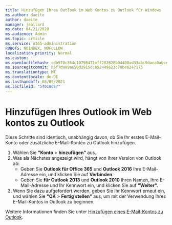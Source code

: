 ```yaml
---
title: Hinzufügen Ihres Outlook im Web Kontos zu Outlook für Windows
ms.author: daeite
author: daeite
manager: joallard
ms.date: 04/21/2020
ms.audience: Admin
ms.topic: article
ms.service: o365-administration
ROBOTS: NOINDEX, NOFOLLOW
localization_priority: Normal
ms.custom: ''
ms.openlocfilehash: cdb570c354c10798471eff282628b04400ad33abc9daea0abce6cb4bcc55e41d
ms.sourcegitcommit: b5f7da89a650d2915dc652449623c78be6247175
ms.translationtype: MT
ms.contentlocale: de-DE
ms.lasthandoff: 08/05/2021
ms.locfileid: "54010687"
---
```

# <a name="add-your-outlook-on-the-web-account-to-outlook"></a>Hinzufügen Ihres Outlook im Web kontos zu Outlook

Diese Schritte sind identisch, unabhängig davon, ob Sie Ihr erstes E-Mail-Konto oder zusätzliche E-Mail-Konten zu Outlook hinzufügen.

1. Wählen Sie **"Konto**  >  **hinzufügen"** aus.
1. Was als Nächstes angezeigt wird, hängt von Ihrer Version von Outlook ab:
    - Geben Sie **Outlook für Office 365** und **Outlook 2016** Ihre E-Mail-Adresse ein, und klicken Sie auf **Verbinden**.
    - Geben Sie **für Outlook 2013** und **Outlook 2010** Ihren Namen, Ihre E-Mail-Adresse und Ihr Kennwort ein, und klicken Sie auf **"Weiter".**
1. Wenn Sie dazu aufgefordert werden, geben Sie Ihr Kennwort erneut ein, und wählen Sie **"OK**  >  **Fertig stellen"** aus, um mit der Verwendung Ihres E-Mail-Kontos in Outlook zu beginnen.

Weitere Informationen finden Sie unter [Hinzufügen eines E-Mail-Kontos zu Outlook](https://support.office.com/article/6e27792a-9267-4aa4-8bb6-c84ef146101b).